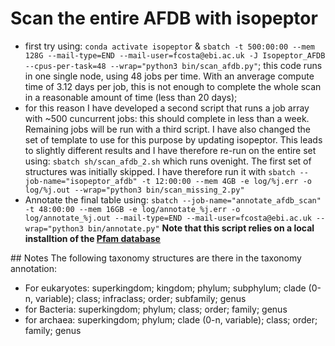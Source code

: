 # Scan the entire AFDB with isopeptor

- first try using: `conda activate isopeptor` & `sbatch -t 500:00:00 --mem 128G --mail-type=END --mail-user=fcosta@ebi.ac.uk -J Isopeptor_AFDB --cpus-per-task=48 --wrap="python3 bin/scan_afdb.py"`; this code runs in one single node, using 48 jobs per time. With an anverage compute time of 3.12 days per job, this is not enough to complete the whole scan in a reasonable amount of time (less than 20 days);
- for this reason I have developed a second script that runs a job array with ~500 cuncurrent jobs: this should complete in less than a week. Remaining jobs will be run with a third script. I have also changed the set of template to use for this purpose by updating isopeptor. This leads to slightly different results and I have therefore re-run on the entire set using: `sbatch sh/scan_afdb_2.sh` which runs ovenight. The first set of structures was initially skipped. I have therefore run it with `sbatch --job-name="isopeptor_afdb" -t 12:00:00 --mem 4GB -e log/%j.err -o log/%j.out --wrap="python3 bin/scan_missing_2.py"`
- Annotate the final table using: `sbatch --job-name="annotate_afdb_scan" -t 48:00:00 --mem 16GB -e log/annotate_%j.err -o log/annotate_%j.out --mail-type=END --mail-user=fcosta@ebi.ac.uk --wrap="python3 bin/annotate.py"` **Note that this script relies on a local installtion of the [Pfam database](https://www.ebi.ac.uk/interpro/entry/pfam/#table)**


## Notes
The following taxonomy structures are there in the taxonomy annotation:
- For eukaryotes: superkingdom; kingdom; phylum; subphylum; clade (0-n, variable); class; infraclass; order; subfamily; genus
- for Bacteria: superkingdom; phylum; class; order; family; genus
- for archaea: superkingdom; phylum; clade (0-n, variable); class; order; family; genus